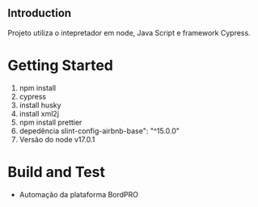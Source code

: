 ## Introduction

Projeto utiliza o intepretador em node, Java Script e framework Cypress.

# Getting Started

1. npm install
2. cypress
3. install husky
4. install xml2j
5. npm install prettier
6. depedência slint-config-airbnb-base": "^15.0.0"
7. Versão do node v17.0.1

# Build and Test

- Automação da plataforma BordPRO
